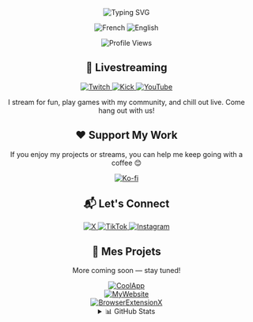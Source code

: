 <div align="center">
  <img src="https://readme-typing-svg.herokuapp.com?font=Fira+Code&size=32&duration=3000&pause=1000&color=6A5ACD&center=true&vCenter=true&width=600&lines=Salut+👋+I'm+Apo!;French+Streamer;Hobbyist+Developer;Ko-fi+lover" alt="Typing SVG" />
  
  <p align="center">
    <img src="https://img.shields.io/badge/🇫🇷_French-Native-blue?style=for-the-badge&labelColor=1a1b27" alt="French" />
    <img src="https://img.shields.io/badge/🇬🇧_English-Learning-blue?style=for-the-badge&labelColor=1a1b27" alt="English" />
  </p>
  
  <div align="center">
    <img src="https://komarev.com/ghpvc/?username=apolololo&style=for-the-badge&color=6A5ACD" alt="Profile Views" />
  </div>
</div>

<div align="center">
  <h2>🎥 Livestreaming</h2>
  
  <a href="https://www.twitch.tv/tryh_apo">
    <img src="https://img.shields.io/badge/Twitch-9146FF?style=for-the-badge&logo=twitch&logoColor=white" alt="Twitch" />
  </a>
  <a href="https://kick.com/tryh-apo">
    <img src="https://img.shields.io/badge/Kick-53FC18?style=for-the-badge&logo=kick&logoColor=white" alt="Kick" />
  </a>
  <a href="https://www.youtube.com/@tryhapo">
    <img src="https://img.shields.io/badge/YouTube-FF0000?style=for-the-badge&logo=youtube&logoColor=white" alt="YouTube" />
  </a>
</div>

<p align="center">I stream for fun, play games with my community, and chill out live. Come hang out with us!</p>

<div align="center">
  <h2>❤️ Support My Work</h2>
  <p>If you enjoy my projects or streams, you can help me keep going with a coffee 😊</p>
  
  <a href="https://ko-fi.com/apo__">
    <img src="https://img.shields.io/badge/Buy%20Me%20a%20Coffee-FF5E5B?style=for-the-badge&logo=ko-fi&logoColor=white" alt="Ko-fi" />
  </a>
</div>

<div align="center">
  <h2>📬 Let's Connect</h2>
  
  <a href="https://x.com/apoftn1">
    <img src="https://img.shields.io/badge/X-000000?style=for-the-badge&logo=x&logoColor=white" alt="X" />
  </a>
  <a href="https://www.tiktok.com/@apo_ban">
    <img src="https://img.shields.io/badge/TikTok-000000?style=for-the-badge&logo=tiktok&logoColor=white" alt="TikTok" />
  </a>
  <a href="https://instagram.com/tryh_apo">
    <img src="https://img.shields.io/badge/Instagram-E4405F?style=for-the-badge&logo=instagram&logoColor=white" alt="Instagram" />
  </a>
</div>

<div align="center">
  <h2>📌 Mes Projets</h2>
  <p>More coming soon — stay tuned!</p>
  
  <a href="https://github.com/apolololo/projet1">
    <img src="https://img.shields.io/badge/🛠️_CoolApp-An_experimental_web_app-6A5ACD?style=for-the-badge" alt="CoolApp" />
  </a><br>
  <a href="https://github.com/apolololo/projet2">
    <img src="https://img.shields.io/badge/🌐_MyWebsite-Personal_website-6A5ACD?style=for-the-badge" alt="MyWebsite" />
  </a><br>
  <a href="https://github.com/apolololo/projet3">
    <img src="https://img.shields.io/badge/🧩_BrowserExtensionX-Chrome/Firefox_extension-6A5ACD?style=for-the-badge" alt="BrowserExtensionX" />
  </a>
</div>

<div align="center">
  <details>
    <summary>📊 GitHub Stats</summary>
    <img src="https://github-readme-stats.vercel.app/api?username=apolololo&show_icons=true&theme=tokyonight&hide_border=true&border_radius=10" alt="GitHub Stats" height="150" />
    <img src="https://github-readme-streak-stats.herokuapp.com/?user=apolololo&theme=tokyonight&hide_border=true&border_radius=10" alt="GitHub Streak" height="150" />
  </details>
</div>
